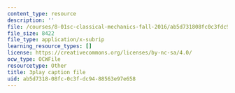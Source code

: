 ```yaml
---
content_type: resource
description: ''
file: /courses/8-01sc-classical-mechanics-fall-2016/ab5d731808fc0c3fdc9488563e97e658_DYi8KTt8688.srt
file_size: 8422
file_type: application/x-subrip
learning_resource_types: []
license: https://creativecommons.org/licenses/by-nc-sa/4.0/
ocw_type: OCWFile
resourcetype: Other
title: 3play caption file
uid: ab5d7318-08fc-0c3f-dc94-88563e97e658
---
```

